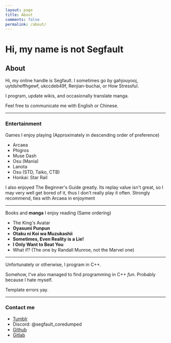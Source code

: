 ```yaml
---
layout: page
title: About
comments: false
permalink: /about/
---
```


# Hi, my name is not Segfault

## About

Hi, my online handle is Segfault. I sometimes go by gahjouyooj, uytdsheffhgewf, ukccdeb49f, Renjian-buchai, or How Stressful.

I program, update wikis, and occasionally translate manga.

Feel free to communicate me with English or Chinese.

___

### Entertainment

Games I enjoy playing (Approximately in descending order of preference)

- Arcaea
- Phigros
- Muse Dash
- Osu (Mania)
- Lanota
- Osu (STD, Taiko, CTB)
- Honkai: Star Rail

I also enjoyed The Beginner\'s Guide greatly.
Its replay value isn\'t great, so I may very well get bored of it, thus I don\'t really play it often.
Strongly recommend, ties with Arcaea in enjoyment

___

Books and **manga** I enjoy reading (Same ordering)

- The King\'s Avatar
- **Oyasumi Punpun**
- **Otaku ni Koi wa Muzukashii**
- **Sometimes, Even Reality is a Lie!**
- **I Only Want to Beat You**
- What if? (The one by Randall Munroe, not the Marvel one)

___

Unfortunately or otherwise, I program in C++.

Somehow, I\'ve also managed to find programming in C++ *fun*. Probably because I hate myself.

Template errors yay.

___

### Contact me

- [Tumblr](https://uytdsheffhgewf.tumblr.com/)
- Discord: @segfault_coredumped
- [Github](https://github.com/renjian-buchai)
- [Gitlab](https://gitlab.com/renjian-buchai)
